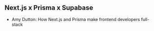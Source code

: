 ## Next.js x Prisma x Supabase

- Amy Dutton: How Next.js and Prisma make frontend developers full-stack
